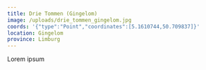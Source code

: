 ```yaml
---
title: Drie Tommen (Gingelom)
image: /uploads/drie_tommen_gingelom.jpg
coords: '{"type":"Point","coordinates":[5.1610744,50.709837]}'
location: Gingelom
province: Limburg
---
```

Lorem ipsum